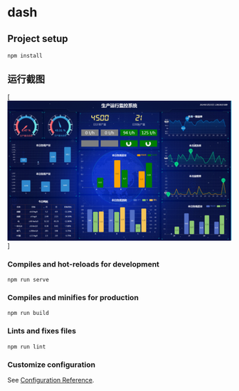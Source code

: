 # dash

## Project setup
```
npm install
```
## 运行截图
[![沙漠中的岩石图片](/图片1.png "Shiprock")]

### Compiles and hot-reloads for development
```
npm run serve
```

### Compiles and minifies for production
```
npm run build
```

### Lints and fixes files
```
npm run lint
```

### Customize configuration
See [Configuration Reference](https://cli.vuejs.org/config/).
